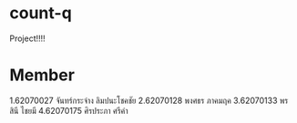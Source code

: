# count-q
Project!!!!
# Member
1.62070027 จันทร์กระจ่าง  ลิมปนะโชคชัย 
2.62070128 พงศธร      ภาคมฤค 
3.62070133 พรสินี       ไชยมี
4.62070175 ศิรประภา     ศรีคำ
